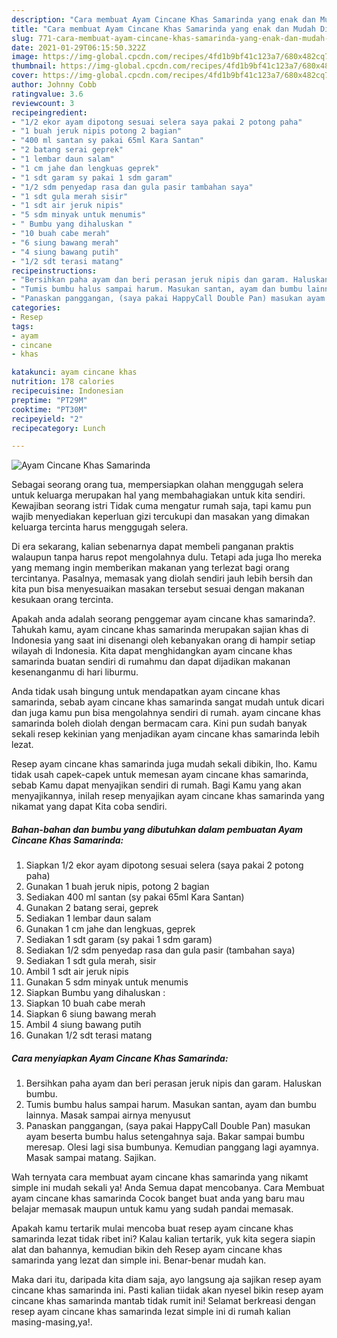 ```yaml
---
description: "Cara membuat Ayam Cincane Khas Samarinda yang enak dan Mudah Dibuat"
title: "Cara membuat Ayam Cincane Khas Samarinda yang enak dan Mudah Dibuat"
slug: 771-cara-membuat-ayam-cincane-khas-samarinda-yang-enak-dan-mudah-dibuat
date: 2021-01-29T06:15:50.322Z
image: https://img-global.cpcdn.com/recipes/4fd1b9bf41c123a7/680x482cq70/ayam-cincane-khas-samarinda-foto-resep-utama.jpg
thumbnail: https://img-global.cpcdn.com/recipes/4fd1b9bf41c123a7/680x482cq70/ayam-cincane-khas-samarinda-foto-resep-utama.jpg
cover: https://img-global.cpcdn.com/recipes/4fd1b9bf41c123a7/680x482cq70/ayam-cincane-khas-samarinda-foto-resep-utama.jpg
author: Johnny Cobb
ratingvalue: 3.6
reviewcount: 3
recipeingredient:
- "1/2 ekor ayam dipotong sesuai selera saya pakai 2 potong paha"
- "1 buah jeruk nipis potong 2 bagian"
- "400 ml santan sy pakai 65ml Kara Santan"
- "2 batang serai geprek"
- "1 lembar daun salam"
- "1 cm jahe dan lengkuas geprek"
- "1 sdt garam sy pakai 1 sdm garam"
- "1/2 sdm penyedap rasa dan gula pasir tambahan saya"
- "1 sdt gula merah sisir"
- "1 sdt air jeruk nipis"
- "5 sdm minyak untuk menumis"
- " Bumbu yang dihaluskan "
- "10 buah cabe merah"
- "6 siung bawang merah"
- "4 siung bawang putih"
- "1/2 sdt terasi matang"
recipeinstructions:
- "Bersihkan paha ayam dan beri perasan jeruk nipis dan garam. Haluskan bumbu."
- "Tumis bumbu halus sampai harum. Masukan santan, ayam dan bumbu lainnya. Masak sampai airnya menyusut"
- "Panaskan panggangan, (saya pakai HappyCall Double Pan) masukan ayam beserta bumbu halus setengahnya saja. Bakar sampai bumbu meresap. Olesi lagi sisa bumbunya. Kemudian panggang lagi ayamnya. Masak sampai matang. Sajikan."
categories:
- Resep
tags:
- ayam
- cincane
- khas

katakunci: ayam cincane khas 
nutrition: 178 calories
recipecuisine: Indonesian
preptime: "PT29M"
cooktime: "PT30M"
recipeyield: "2"
recipecategory: Lunch

---
```



![Ayam Cincane Khas Samarinda](https://img-global.cpcdn.com/recipes/4fd1b9bf41c123a7/680x482cq70/ayam-cincane-khas-samarinda-foto-resep-utama.jpg)

Sebagai seorang orang tua, mempersiapkan olahan menggugah selera untuk keluarga merupakan hal yang membahagiakan untuk kita sendiri. Kewajiban seorang istri Tidak cuma mengatur rumah saja, tapi kamu pun wajib menyediakan keperluan gizi tercukupi dan masakan yang dimakan keluarga tercinta harus menggugah selera.

Di era  sekarang, kalian sebenarnya dapat membeli panganan praktis walaupun tanpa harus repot mengolahnya dulu. Tetapi ada juga lho mereka yang memang ingin memberikan makanan yang terlezat bagi orang tercintanya. Pasalnya, memasak yang diolah sendiri jauh lebih bersih dan kita pun bisa menyesuaikan masakan tersebut sesuai dengan makanan kesukaan orang tercinta. 



Apakah anda adalah seorang penggemar ayam cincane khas samarinda?. Tahukah kamu, ayam cincane khas samarinda merupakan sajian khas di Indonesia yang saat ini disenangi oleh kebanyakan orang di hampir setiap wilayah di Indonesia. Kita dapat menghidangkan ayam cincane khas samarinda buatan sendiri di rumahmu dan dapat dijadikan makanan kesenanganmu di hari liburmu.

Anda tidak usah bingung untuk mendapatkan ayam cincane khas samarinda, sebab ayam cincane khas samarinda sangat mudah untuk dicari dan juga kamu pun bisa mengolahnya sendiri di rumah. ayam cincane khas samarinda boleh diolah dengan bermacam cara. Kini pun sudah banyak sekali resep kekinian yang menjadikan ayam cincane khas samarinda lebih lezat.

Resep ayam cincane khas samarinda juga mudah sekali dibikin, lho. Kamu tidak usah capek-capek untuk memesan ayam cincane khas samarinda, sebab Kamu dapat menyajikan sendiri di rumah. Bagi Kamu yang akan menyajikannya, inilah resep menyajikan ayam cincane khas samarinda yang nikamat yang dapat Kita coba sendiri.

<!--inarticleads1-->

##### Bahan-bahan dan bumbu yang dibutuhkan dalam pembuatan Ayam Cincane Khas Samarinda:

1. Siapkan 1/2 ekor ayam dipotong sesuai selera (saya pakai 2 potong paha)
1. Gunakan 1 buah jeruk nipis, potong 2 bagian
1. Sediakan 400 ml santan (sy pakai 65ml Kara Santan)
1. Gunakan 2 batang serai, geprek
1. Sediakan 1 lembar daun salam
1. Gunakan 1 cm jahe dan lengkuas, geprek
1. Sediakan 1 sdt garam (sy pakai 1 sdm garam)
1. Sediakan 1/2 sdm penyedap rasa dan gula pasir (tambahan saya)
1. Sediakan 1 sdt gula merah, sisir
1. Ambil 1 sdt air jeruk nipis
1. Gunakan 5 sdm minyak untuk menumis
1. Siapkan  Bumbu yang dihaluskan :
1. Siapkan 10 buah cabe merah
1. Siapkan 6 siung bawang merah
1. Ambil 4 siung bawang putih
1. Gunakan 1/2 sdt terasi matang




<!--inarticleads2-->

##### Cara menyiapkan Ayam Cincane Khas Samarinda:

1. Bersihkan paha ayam dan beri perasan jeruk nipis dan garam. Haluskan bumbu.
1. Tumis bumbu halus sampai harum. Masukan santan, ayam dan bumbu lainnya. Masak sampai airnya menyusut
1. Panaskan panggangan, (saya pakai HappyCall Double Pan) masukan ayam beserta bumbu halus setengahnya saja. Bakar sampai bumbu meresap. Olesi lagi sisa bumbunya. Kemudian panggang lagi ayamnya. Masak sampai matang. Sajikan.




Wah ternyata cara membuat ayam cincane khas samarinda yang nikamt simple ini mudah sekali ya! Anda Semua dapat mencobanya. Cara Membuat ayam cincane khas samarinda Cocok banget buat anda yang baru mau belajar memasak maupun untuk kamu yang sudah pandai memasak.

Apakah kamu tertarik mulai mencoba buat resep ayam cincane khas samarinda lezat tidak ribet ini? Kalau kalian tertarik, yuk kita segera siapin alat dan bahannya, kemudian bikin deh Resep ayam cincane khas samarinda yang lezat dan simple ini. Benar-benar mudah kan. 

Maka dari itu, daripada kita diam saja, ayo langsung aja sajikan resep ayam cincane khas samarinda ini. Pasti kalian tiidak akan nyesel bikin resep ayam cincane khas samarinda mantab tidak rumit ini! Selamat berkreasi dengan resep ayam cincane khas samarinda lezat simple ini di rumah kalian masing-masing,ya!.

